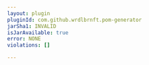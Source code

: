 ```yaml
---
layout: plugin
pluginId: com.github.wrdlbrnft.pom-generator
jarSha1: INVALID
isJarAvailable: true
error: NONE
violations: []

---
```

